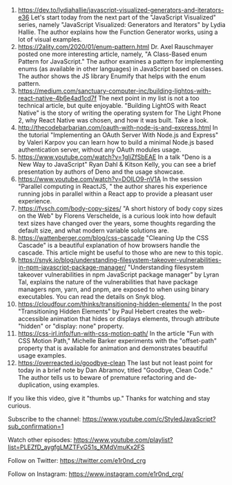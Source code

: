 1. https://dev.to/lydiahallie/javascript-visualized-generators-and-iterators-e36
Let's start today from the next part of the "JavaScript Visualized" series, namely "JavaScript Visualized: Generators and Iterators" by Lydia Hallie. The author explains how the Function Generator works, using a lot of visual examples.
2. https://2ality.com/2020/01/enum-pattern.html
Dr. Axel Rauschmayer posted one more interesting article, namely, "A Class-Based enum Pattern for JavaScript." The author examines a pattern for implementing enums (as available in other languages) in JavaScript based on classes. The author shows the JS library Enumify that helps with the enum pattern.
3. https://medium.com/sanctuary-computer-inc/building-lightos-with-react-native-4b6e4ad1cd7f
The next point in my list is not a too technical article, but quite enjoyable. "Building LightOS with React Native" is the story of writing the operating system for The Light Phone 2, why React Native was chosen, and how it was built. Take a look.
4. http://thecodebarbarian.com/oauth-with-node-js-and-express.html
In the tutorial "Implementing an OAuth Server With Node.js and Express" by Valeri Karpov you can learn how to build a minimal Node.js based authentication server, without any OAuth modules usage.
5. https://www.youtube.com/watch?v=1gIiZfSbEAE
In a talk "Deno is a New Way to JavaScript" Ryan Dahl & Kitson Kelly, you can see a brief presentation by authors of Deno and the usage showcase.
6. https://www.youtube.com/watch?v=DOlLO9-nV1A
In the session "Parallel computing in ReactJS, " the author shares his experience running jobs in parallel within a React app to provide a pleasant user experience.
7. https://fvsch.com/body-copy-sizes/
"A short history of body copy sizes on the Web" by Florens Verschelde, is a curious look into how default text sizes have changed over the years, some thoughts regarding the default size, and what modern variable solutions are.
8. https://wattenberger.com/blog/css-cascade
"Cleaning Up the CSS Cascade" is a beautiful explanation of how browsers handle the cascade. This article might be useful to those who are new to this topic.
9. https://snyk.io/blog/understanding-filesystem-takeover-vulnerabilities-in-npm-javascript-package-manager/
"Understanding filesystem takeover vulnerabilities in npm JavaScript package manager" by Lyran Tal, explains the nature of the vulnerabilities that have package managers npm, yarn, and pnpm, are exposed to when using binary executables. You can read the details on Snyk blog.
10. https://cloudfour.com/thinks/transitioning-hidden-elements/
In the post "Transitioning Hidden Elements" by Paul Hebert creates the web-accessible animation that hides or displays elements, through attribute "hidden" or "display: none" property.
11. https://css-irl.info/fun-with-css-motion-path/
In the article "Fun with CSS Motion Path," Michelle Barker experiments with the "offset-path" property that is available for animation and demonstrates beautiful usage examples.
12. https://overreacted.io/goodbye-clean
The last but not least point for today in a brief note by Dan Abramov, titled "Goodbye, Clean Code." The author tells us to beware of premature refactoring and de-duplication, using examples.

If you like this video, give it "thumbs up." Thanks for watching and stay curious.

Subscribe to the channel: https://www.youtube.com/c/StyledJavaScript?sub_confirmation=1

Watch other episodes: https://www.youtube.com/playlist?list=PLEZfD_aygfgLMZTFvG51s_KMdVmuKx2FS

Follow on Twitter: https://twitter.com/e1r0nd_crg

Follow on Instagram: https://www.instagram.com/e1r0nd_crg/
